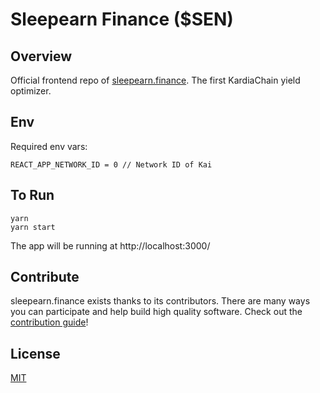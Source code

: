 # Sleepearn Finance (\$SEN)

## Overview

Official frontend repo of [sleepearn.finance](https://sleepearn.finance). The first KardiaChain yield optimizer.

## Env

Required env vars:

```
REACT_APP_NETWORK_ID = 0 // Network ID of Kai
```

## To Run

```
yarn
yarn start
```

The app will be running at http://localhost:3000/

## Contribute

sleepearn.finance exists thanks to its contributors. There are many ways you can participate and help build high quality software. Check out the [contribution guide](CONTRIBUTING.md)!

## License

[MIT](LICENSE)
